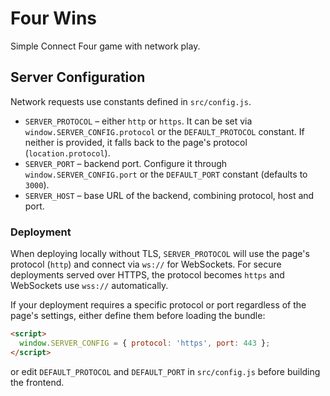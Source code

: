 # Four Wins

Simple Connect Four game with network play.

## Server Configuration

Network requests use constants defined in `src/config.js`.

- `SERVER_PROTOCOL` – either `http` or `https`. It can be set via
  `window.SERVER_CONFIG.protocol` or the `DEFAULT_PROTOCOL` constant. If neither
  is provided, it falls back to the page's protocol (`location.protocol`).
- `SERVER_PORT` – backend port. Configure it through
  `window.SERVER_CONFIG.port` or the `DEFAULT_PORT` constant (defaults to `3000`).
- `SERVER_HOST` – base URL of the backend, combining protocol, host and port.

### Deployment

When deploying locally without TLS, `SERVER_PROTOCOL` will use the page's
protocol (`http`) and connect via `ws://` for WebSockets. For secure deployments
served over HTTPS, the protocol becomes `https` and WebSockets use `wss://`
automatically.

If your deployment requires a specific protocol or port regardless of the
page's settings, either define them before loading the bundle:

```html
<script>
  window.SERVER_CONFIG = { protocol: 'https', port: 443 };
</script>
```

or edit `DEFAULT_PROTOCOL` and `DEFAULT_PORT` in `src/config.js` before building
the frontend.
